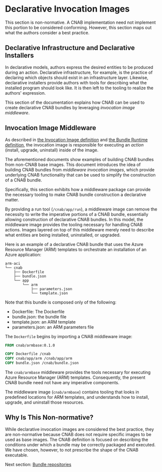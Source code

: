 # Declarative Invocation Images

This section is non-normative. A CNAB implementation need not implement this portion to be considered conforming. However, this section maps out what the authors consider a best practice.

## Declarative Infrastructure and Declarative Installers

In declarative models, authors express the desired entities to be produced during an action. Declarative infrastructure, for example, is the practice of declaring which objects should exist in an infrastructure layer. Likewise, declarative installers provide authors with tools for describing what the installed program should look like. It is then left to the tooling to realize the authors' expression.

This section of the documentation explains how CNAB can be used to create declarative CNAB bundles by leveraging _invocation image middleware_.

## Invocation Image Middleware

As described in [the Invocation Image definition](102-invocation-image.md) and [the Bundle Runtime definition](103-bundle-runtime.md), the invocation image is responsible for executing an _action_ (install, upgrade, uninstall) inside of the image.

The aforementioned documents show examples of building CNAB bundles from non-CNAB base images. This document introduces the idea of building CNAB bundles from _middleware invocation images_, which provide underlying CNAB functionality that can be used to simplify the construction of a CNAB bundle.

Specifically, this section exhibits how a middleware package can provide the necessary tooling to make CNAB bundle construction a declarative matter.

By providing a run tool (`/cnab/app/run`), a middleware image can remove the necessity to write the imperative portions of a CNAB bundle, essentially allowing construction of declarative CNAB bundles. In this model, the middleware image provides the tooling necessary for handling CNAB actions. Images layered on top of this middleware merely need to describe what entities are being installed, uninstalled, or upgraded.

Here is an example of a declarative CNAB bundle that uses the Azure Resource Manager (ARM) templates to orchestrate an installation of an Azure application:

```text
arm-aci
└── cnab
    ├── Dockerfile
    ├── bundle.json
    └── app
        └── arm
            ├── parameters.json
            └── template.json
```

Note that this bundle is composed only of the following:

- Dockerfile: The Dockerfile
- bundle.json: the bundle file
- template.json: an ARM template
- parameters.json: an ARM parameters file

The `Dockerfile` begins by importing a CNAB middleware image:

```Dockerfile
FROM cnab/armbase:0.1.0

COPY Dockerfile /cnab
COPY cnab/app/arm /cnab/app/arm
COPY bundle.json /cnab/bundle.json
```

The `cnab/armbase` middleware provides the tools necessary for executing Azure Resource Manager (ARM) templates. Consequently, the present CNAB bundle need not have any imperative components.

The middleware image (`cnab/armbase`) contains tooling that looks in predefined locations for ARM templates, and understands how to install, upgrade, and uninstall those resources.

## Why Is This Non-normative?

While declarative invocation images are considered the best practice, they are non-normative because CNAB does not require specific images to be used as base images. The CNAB definition is focused on describing the conditions under which a bundle may be correctly packaged and executed. We have chosen, however, to not prescribe the shape of the CNAB executable.

Next section: [Bundle repositories](107-repositories.md)
